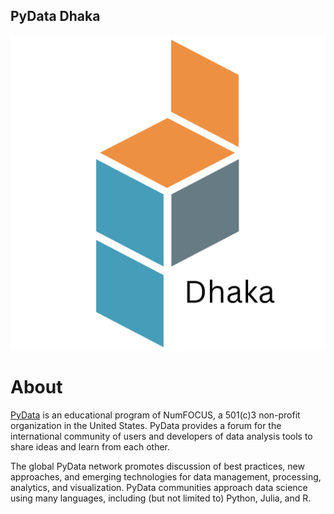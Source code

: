 ## PyData Dhaka

![Logo](https://raw.githubusercontent.com/pydatadhaka/.github/main/profile/pydatadhaka.png)

# About
<a href="https://pydata.org/">PyData</a> is an educational program of NumFOCUS, a 501(c)3 non-profit organization in the United States. PyData provides a forum for the international community of users and developers of data analysis tools to share ideas and learn from each other.

The global PyData network promotes discussion of best practices, new approaches, and emerging technologies for data management, processing, analytics, and visualization. PyData communities approach data science using many languages, including (but not limited to) Python, Julia, and R.

<!--

**Here are some ideas to get you started:**

🙋‍♀️ A short introduction - what is your organization all about?
🌈 Contribution guidelines - how can the community get involved?
👩‍💻 Useful resources - where can the community find your docs? Is there anything else the community should know?
🍿 Fun facts - what does your team eat for breakfast?
🧙 Remember, you can do mighty things with the power of [Markdown](https://docs.github.com/github/writing-on-github/getting-started-with-writing-and-formatting-on-github/basic-writing-and-formatting-syntax)
-->
